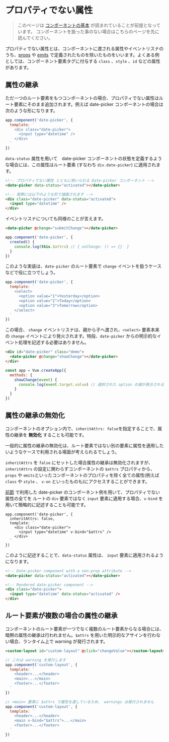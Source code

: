 # プロパティでない属性

> このページは [コンポーネントの基本](component-basics.md) が読まれていることが前提となっています。 コンポーネントを扱った事のない場合はこちらのページを先に読んでください。

プロパティでない属性とは、コンポーネントに渡される属性やイベントリスナのうち、[props](component-props) や [emits](component-custom-events.html#defining-custom-events) で定義されたものを除いたものをいいます。よくある例としては、コンポーネント要素タグに付与する `class` 、`style` 、`id` などの属性があります。

## 属性の継承

ただ一つのルート要素をもつコンポーネントの場合、プロパティでない属性はルート要素にそのまま追加されます。例えば date-picker コンポーネントの場合は次のような形になります。

```js
app.component('date-picker', {
  template: `
    <div class="date-picker">
      <input type="datetime" />
    </div>
  `
})
```

`data-status` 属性を用いて　date-picker コンポーネントの状態を定義するような場合には、この属性はルート要素 (すなわち `div.date-picker`) に適用されます。

```html
<!-- プロパティでない属性 とともに用いられる Date-picker コンポーネント -->
<date-picker data-status="activated"></date-picker>

<!-- 実際には以下のような形で描画されます -->
<div class="date-picker" data-status="activated">
  <input type="datetime" />
</div>
```

イベントリスナについても同様のことが言えます。

```html
<date-picker @change="submitChange"></date-picker>
```

```js
app.component('date-picker', {
  created() {
    console.log(this.$attrs) // { onChange: () => {}  }
  }
})
```

このような実装は、`date-picker` のルート要素で `change` イベントを扱うケースなどで役に立つでしょう。

```js
app.component('date-picker', {
  template: `
    <select>
      <option value="1">Yesterday</option>
      <option value="2">Today</option>
      <option value="3">Tomorrow</option>
    </select>
  `
})
```

この場合、 `change` イベントリスナは、親から子へ渡され、`<select>` 要素本来の `change` イベントにより発火されます。特段、`date-picker` からの明示的なイベント処理を記述する必要はありません。

```html
<div id="date-picker" class="demo">
  <date-picker @change="showChange"></date-picker>
</div>
```

```js
const app = Vue.createApp({
  methods: {
    showChange(event) {
      console.log(event.target.value) // 選択された option の値が表示される
    }
  }
})
```

## 属性の継承の無効化

コンポーネントのオプション内で、`inheritAttrs: false`を指定することで、属性の継承を **無効化** することも可能です。

一般的に属性の継承の無効化は、ルート要素ではない別の要素に属性を適用したいようなケースで利用される場面が考えられるでしょう。

`inheritAttrs` を `false` にセットした場合属性の継承は無効化されますが、`inheritAttrs` の設定に関わらずコンポーネントの `$attrs` プロパティから、`props` や `emits`といったコンポーネントのプロパティを除く全ての属性(例えば`class` や `style` 、 `v-on` といったものも)にアクセスすることができます。

[前節]('#属性の継承) で利用した date-picker のコンポーネント例を用いて、プロパティでない属性の全てを ルートの `div` 要素ではなく `input` 要素に適用する場合、`v-bind` を用いて簡略的に記述することも可能です。

```js{5}
app.component('date-picker', {
  inheritAttrs: false,
  template: `
    <div class="date-picker">
      <input type="datetime" v-bind="$attrs" />
    </div>
  `
})
```

このように記述することで、`data-status` 属性は、 `input` 要素に適用されるようになります。

```html
<!-- Date-picker component with a non-prop attribute -->
<date-picker data-status="activated"></date-picker>

<!-- Rendered date-picker component -->
<div class="date-picker">
  <input type="datetime" data-status="activated" />
</div>
```

## ルート要素が複数の場合の属性の継承

コンポーネントのルート要素が一つでなく複数のルート要素からなる場合には、暗黙の属性の継承は行われません。`$attrs` を用いた明示的なアサインを行わない場合、ランタイム上で warning が発行されます。

```html
<custom-layout id="custom-layout" @click="changeValue"></custom-layout>
```

```js
// これは warning を発行します
app.component('custom-layout', {
  template: `
    <header>...</header>
    <main>...</main>
    <footer>...</footer>
  `
})

// <main> 要素に $attrs で属性を渡しているため、 warnings は発行されません
app.component('custom-layout', {
  template: `
    <header>...</header>
    <main v-bind="$attrs">...</main>
    <footer>...</footer>
  `
})
```
